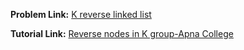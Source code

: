 **Problem Link:** [K reverse linked list](https://www.interviewbit.com/problems/k-reverse-linked-list/)

**Tutorial Link:** [ Reverse nodes in K group-Apna College](https://youtu.be/LCRGV8avvUY)
